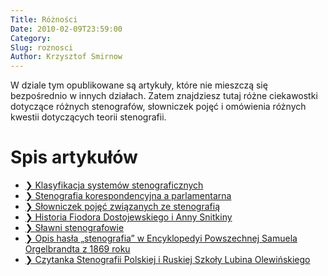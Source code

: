 ```yaml
---
Title: Różności
Date: 2010-02-09T23:59:00
Category: 
Slug: roznosci
Author: Krzysztof Smirnow
---
```


W dziale tym opublikowane są artykuły, które nie mieszczą się bezpośrednio w innych działach. Zatem znajdziesz tutaj różne ciekawostki dotyczące różnych stenografów, słowniczek pojęć i omówienia różnych kwestii dotyczących teorii stenografii.

# Spis artykułów

* [❯ Klasyfikacja systemów stenograficznych](klasyfikacja_steno/)
* [❯ Stenografia korespondencyjna a parlamentarna](steno_kor_par/)
* [❯ Słowniczek pojęć związanych ze stenografią](slownik/)
* [❯ Historia Fiodora Dostojewskiego i Anny Snitkiny](dostojewski_snitkina/)
* [❯ Sławni stenografowie](stenografowie/)
* [❯ Opis hasła „stenografia” w Encyklopedyi Powszechnej Samuela Orgelbrandta z 1869 roku](orgelbrandt)
* [❯ Czytanka Stenografii Polskiej i Ruskiej Szkoły Lubina Olewińskiego](https://jbc.bj.uj.edu.pl//dlibra/metadatasearch?action=AdvancedSearchAction&type=-3&val1=GroupTitle:%22Czytanka+Stenografii+Polski%C3%A9j+i+Ruski%C3%A9j+Szko%C5%82y+Lubina+Olewi%C5%84skiego+%5C(1864%5C-1866%5C)%22)